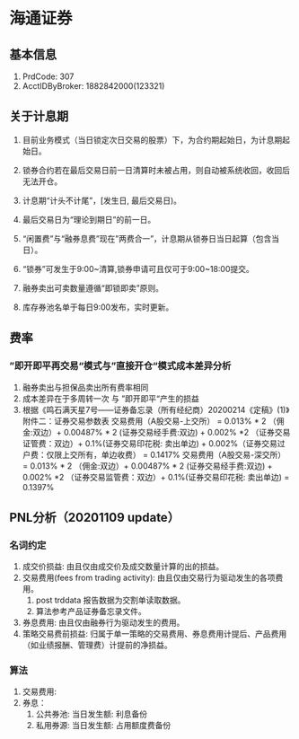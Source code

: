 # 海通证券

## 基本信息

1. PrdCode: 307
2. AcctIDByBroker: 1882842000(123321)

## 关于计息期
1. 目前业务模式（当日锁定次日交易的股票）下，为合约期起始日，为计息期起始日。

2. 锁券合约若在最后交易日前一日清算时未被占用，则自动被系统收回，收回后无法开仓。

3. 计息期“计头不计尾”，[发生日, 最后交易日)。

4. 最后交易日为“理论到期日”的前一日。

5. “闲置费”与“融券息费”现在”两费合一”，计息期从锁券日当日起算（包含当日）。

6. “锁券”可发生于9:00~清算,锁券申请可且仅可于9:00~18:00提交。

7. 融券卖出可卖数量遵循“即锁即卖”原则。

8. 库存券池名单于每日9:00发布，实时更新。

## 费率
### ”即开即平再交易“模式与”直接开仓“模式成本差异分析
1. 融券卖出与担保品卖出所有费率相同
2. 成本差异在于多周转一次 与 ”即开即平“产生的损益
3. 根据《鸣石满天星7号——证券备忘录（所有经纪商）20200214《定稿》(1)》附件二：证券交易参数表
交易费用（A股交易-上交所） = 0.013% * 2 （佣金:双边）+  0.00487% * 2 (证券交易经手费:双边) + 0.002% *2 （证券交易证管费：双边）+ 0.1%(证券交易印花税: 卖出单边) + 0.002%（证券交易过户费：仅限上交所有，单边收费） = 0.1417%
交易费用（A股交易-深交所） = 0.013% * 2 （佣金:双边）+  0.00487% * 2 (证券交易经手费:双边) + 0.002% *2 （证券交易监管费：双边）+ 0.1%(证券交易印花税: 卖出单边)  = 0.1397%

## PNL分析（20201109 update）
### 名词约定
1. 成交价损益: 由且仅由成交价及成交数量计算的出的损益。
2. 交易费用(fees from trading activity): 由且仅由交易行为驱动发生的各项费用。
	1. post trddata 报告数据为交割单读取数据。
	2. 算法参考产品证券备忘录文件。
3. 券息费用: 由且仅由融券行为驱动发生的费用。
4. 策略交易费前损益:  归属于单一策略的交易费用、券息费用计提后、产品费用（如业绩报酬、管理费）计提前的净损益。

### 算法
1. 交易费用: 
2. 券息：
	1. 公共券池: 当日发生额: 利息备份
	2. 私用券源: 当日发生额: 占用额度费备份


